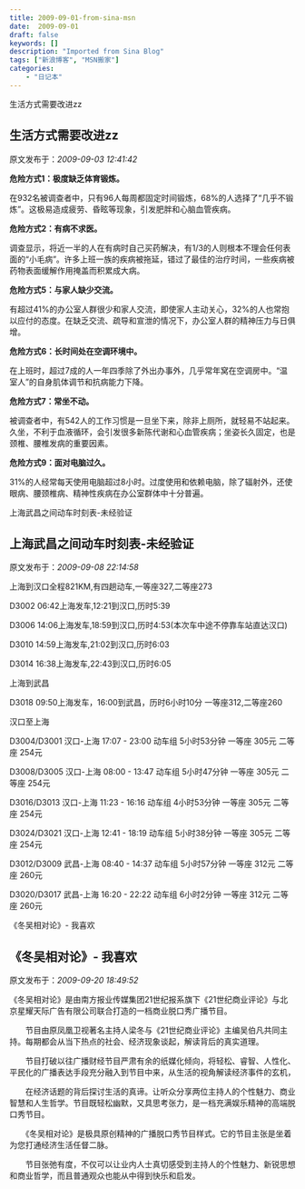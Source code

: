 ```yaml
---
title: 2009-09-01-from-sina-msn
date:  2009-09-01
draft: false
keywords: []
description: "Imported from Sina Blog"
tags: ["新浪博客", "MSN搬家"]
categories: 
    - "日记本"
---
```

生活方式需要改进zz
## 生活方式需要改进zz

原文发布于：*2009-09-03 12:41:42*

**危险方式1：极度缺乏体育锻炼。**

在932名被调查者中，只有96人每周都固定时间锻炼，68%的人选择了“几乎不锻炼”。这极易造成疲劳、昏眩等现象，引发肥胖和心脑血管疾病。

**危险方式2：有病不求医。**

调查显示，将近一半的人在有病时自己买药解决，有1/3的人则根本不理会任何表面的“小毛病”。许多上班一族的疾病被拖延，错过了最佳的治疗时间，一些疾病被药物表面缓解作用掩盖而积累成大病。

**危险方式5：与家人缺少交流。**

有超过41%的办公室人群很少和家人交流，即使家人主动关心，32%的人也常抱以应付的态度。在缺乏交流、疏导和宣泄的情况下，办公室人群的精神压力与日俱增。

**危险方式6：长时间处在空调环境中。**

在上班时，超过7成的人一年四季除了外出办事外，几乎常年窝在空调房中。“温室人”的自身肌体调节和抗病能力下降。

**危险方式7：常坐不动。**

被调查者中，有542人的工作习惯是一旦坐下来，除非上厕所，就轻易不站起来。久坐，不利于血液循环，会引发很多新陈代谢和心血管疾病；坐姿长久固定，也是颈椎、腰椎发病的重要因素。

**危险方式9：面对电脑过久。**

31%的人经常每天使用电脑超过8小时。过度使用和依赖电脑，除了辐射外，还使眼病、腰颈椎病、精神性疾病在办公室群体中十分普遍。


上海武昌之间动车时刻表-未经验证
## 上海武昌之间动车时刻表-未经验证

 原文发布于：*2009-09-08 22:14:58*

上海到汉口全程821KM,有四趟动车,一等座327,二等座273

D3002
06&#58;42上海发车,12&#58;21到汉口,历时5&#58;39

D3006
14&#58;06上海发车,18&#58;59到汉口,历时4&#58;53(本次车中途不停靠车站直达汉口)

D3010
14&#58;59上海发车,21&#58;02到汉口,历时6&#58;03

D3014
16&#58;38上海发车,22&#58;43到汉口,历时6&#58;05

上海到武昌

D3018 
09&#58;50上海发车，16&#58;00到武昌，历时6小时10分
一等座312,二等座260  

汉口至上海

D3004/D3001  汉口-上海 17&#58;07 -
23&#58;00 动车组 5小时53分钟 一等座 305元 二等座 254元

D3008/D3005  汉口-上海 08&#58;00 -
13&#58;47 动车组 5小时47分钟 一等座 305元 二等座 254元

D3016/D3013  汉口-上海 11&#58;23 -
16&#58;16 动车组 4小时53分钟 一等座 305元 二等座 254元

D3024/D3021  汉口-上海 12&#58;41 -
18&#58;19 动车组 5小时38分钟 一等座 305元 二等座 254元

D3012/D3009  武昌-上海 08&#58;40 -
14&#58;37 动车组 5小时57分钟 一等座 312元 二等座 260元

D3020/D3017  武昌-上海 16&#58;20 -
22&#58;22 动车组 6小时2分钟 一等座 312元 二等座 260元


《冬吴相对论》- 我喜欢
## 《冬吴相对论》- 我喜欢

 原文发布于：*2009-09-20 18:49:52*

《冬吴相对论》是由南方报业传媒集团21世纪报系旗下《21世纪商业评论》与北京星耀天际广告有限公司联合打造的一档商业脱口秀广播节目。

　　节目由原凤凰卫视著名主持人梁冬与《21世纪商业评论》主编吴伯凡共同主持。每期都会从当下热点的社会、经济现象谈起，解读背后的真实道理。

　　节目打破以往广播财经节目严肃有余的纸媒化倾向，将轻松、睿智、人性化、平民化的广播表达手段充分融入到节目中来，从生活的视角解读经济事件的玄机，

　　在经济话题的背后探讨生活的真谛。让听众分享两位主持人的个性魅力、商业智慧和人生哲学。节目既轻松幽默，又具思考张力，是一档充满娱乐精神的高端脱口秀节目。

　　《冬吴相对论》是极具原创精神的广播脱口秀节目样式。它的节目主张是坐着为您打通经济生活任督二脉。

　　节目张弛有度，不仅可以让业内人士真切感受到主持人的个性魅力、新锐思想和商业哲学，而且普通观众也能从中得到快乐和启发。


